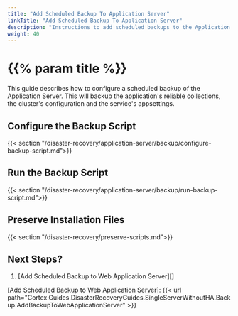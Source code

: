 ```yaml
---
title: "Add Scheduled Backup To Application Server"
linkTitle: "Add Scheduled Backup To Application Server"
description: "Instructions to add scheduled backups to the Application Server."
weight: 40
---
```


# {{% param title %}}

This guide describes how to configure a scheduled backup of the Application Server. This will backup the application's reliable collections, the cluster's configuration and the service's appsettings.

## Configure the Backup Script

{{< section "/disaster-recovery/application-server/backup/configure-backup-script.md">}}

## Run the Backup Script

{{< section "/disaster-recovery/application-server/backup/run-backup-script.md">}}

## Preserve Installation Files

{{< section "/disaster-recovery/preserve-scripts.md">}}

## Next Steps?

1. [Add Scheduled Backup to Web Application Server][]

[Add Scheduled Backup to Web Application Server]: {{< url path="Cortex.Guides.DisasterRecoveryGuides.SingleServerWithoutHA.Backup.AddBackupToWebApplicationServer" >}}